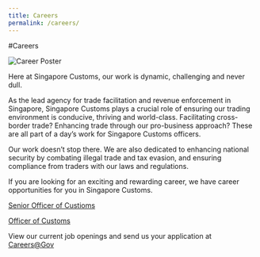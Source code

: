```yaml
---
title: Careers
permalink: /careers/
---
```


#Careers

![Career Poster](/career_poster.jpg)

Here at Singapore Customs, our work is dynamic, challenging and never dull.

As the lead agency for trade facilitation and revenue enforcement in Singapore, Singapore Customs plays a crucial role of ensuring our trading environment is conducive, thriving and world-class. Facilitating cross-border trade? Enhancing trade through our pro-business approach? These are all part of a day’s work for Singapore Customs officers.

Our work doesn’t stop there. We are also dedicated to enhancing national security by combating illegal trade and tax evasion, and ensuring compliance from traders with our laws and regulations.

If you are looking for an exciting and rewarding career, we have career opportunities for you in Singapore Customs.

[Senior Officer of Custioms](/senior_officer_poster.pdf)

[Officer of Customs](/customs_officer_poster.pdf)

View our current job openings and send us your application at [Careers@Gov](http://careers.pageuppeople.com/688/cwlive/en/listing/)
